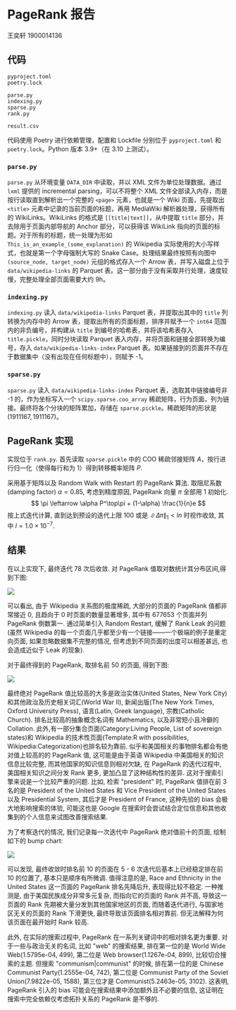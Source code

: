 # PageRank 报告

王奕轩 1900014136

## 代码

```
pyproject.toml
poetry.lock

parse.py
indexing.py
sparse.py
rank.py

result.csv
```

代码使用 Poetry 进行依赖管理，配置和 Lockfile 分别位于 `pyproject.toml` 和 `poetry.lock`。Python 版本 3.9+（在 3.10 上测试）。

### `parse.py`

`parse.py` 从环境变量 `DATA_DIR` 中读取，并以 XML 文件为单位处理数据。通过 `lxml` 提供的 incremental parsing，可以不将整个 XML 文件全部读入内存，而是按行读取直到解析出一个完整的 `<page>` 元素，也就是一个 Wiki 页面，先提取出 `<title>` 元素中记录的当前页面的标题，再用 MediaWiki 解析器处理，获得所有的 WikiLinks。WikiLinks 的格式是 `[[title|text]]`，从中提取 `title` 部分，并去除用于页面内部导航的 Anchor 部分，可以获得该 WikiLink 指向的页面的标题。对于所有的标题，统一处理为形如 `This_is_an_example_(some_explanation)` 的 Wikipedia 实际使用的大小写样式，也就是第一个字母强制大写的 Snake Case。处理结果最终按照有向图中 `(source_node, target_node)` 元组的格式存入一个 Arrow 表，并写入磁盘上位于 `data/wikipedia-links` 的 Parquet 表。这一部分由于没有采取并行处理，速度较慢，完整处理全部页面需要大约 9h。

### `indexing.py`

`indexing.py` 读入 `data/wikipedia-links` Parquet 表，并提取出其中的 `title` 列转换为内存中的 Arrow 表，提取出所有的页面标题，排序并赋予一个 `int64` 范围内的非负编号，并构建从 `title` 到编号的哈希表，并将该哈希表存入 `title.pickle`，同时分块读取 Parquet 表入内存，并将页面和链接全部转换为编号，存入 `data/wikipedia-links-index` Parquet 表。如果链接到的页面并不存在于数据集中（没有出现在任何标题中），则赋予 -1。

### `sparse.py`

`sparse.py` 读入 `data/wikipedia-links-index` Parquet 表，选取其中链接编号非 -1 的，作为坐标写入一个 `scipy.sparse.coo_array` 稀疏矩阵，行为页面，列为链接。最终将各个分块的矩阵累加，存储在 `sparse.pickle`。稀疏矩阵的形状是 $(1911167, 1911167)$。

## PageRank 实现

实现位于 `rank.py`. 首先读取 `sparse.pickle` 中的 COO 稀疏邻接矩阵 $A$，按行进行归一化（使得每行和为 1）得到转移概率矩阵 $P$.

采用基于矩阵以及 Random Walk with Restart 的 PageRank 算法. 取阻尼系数(damping factor) $\alpha = 0.85$, 考虑到精度原因, PageRank 向量 $\pi$ 全部用 1 初始化.
$$
\pi \leftarrow \alpha P^\top\pi + (1-\alpha) \frac{1}{n}e
$$
按上式迭代计算, 直到达到预设的迭代上限 100 或是 $\|\Delta\pi\|_1 < ln$ 时视作收敛, 其中 $l = 1.0 \times 10^{-7}$.

## 结果

在以上实现下, 最终迭代 78 次后收敛. 对 PageRank 值取对数统计其分布区间,得到下图:

![](./assets/dist.svg)

可以看出, 由于 Wikipedia 关系图的极度稀疏, 大部分的页面的 PageRank 值都非常接近 0, 且趋向于 0 时页面的数量显著增多, 其中有 677653 个页面并列 PageRank 倒数第一. 通过简单引入 Random Restart, 缓解了 Rank Leak 的问题 (虽然 Wikipedia 的每一个页面几乎都至少有一个链接——一个极端的例子是重定向页面, 如果忽略数据集不完整的情况, 但考虑到不同页面的出度可以相差甚远, 也会造成近似于 Leak 的现象).

对于最终得到的 PageRank, 取排名前 50 的页面, 得到下图:

![](./assets/top-50-bar.svg)

最终绝对 PageRank 值比较高的大多是政治实体(United States, New York City)和其他政治及历史相关词汇(World War II), 新闻出版(The New York Times, Oxford University Press), 语言(Latin, Greek language), 宗教(Catholic Church). 排名比较高的抽象概念名词有 Mathematics, 以及非常短小且冷僻的 Collation. 此外,有一部分集合页面(Category:Living People, List of sovereign states)和 Wikipedia 的技术性页面(Template:R with possibilities, Wikipedia:Categorization)也排名较为靠前. 似乎和美国相关的事物排名都会有绝对值上较高的的 PageRank 值, 这可能是由于英语 Wikipedia 中美国相关的知识信息比较完整, 而其他国家的知识信息则相对欠缺, 在 PageRank 的迭代过程中, 美国相关知识之间分发 Rank 更多, 更加凸显了这种结构性的差异. 这对于搜索引擎来说是一个比较严重的问题. 比如, 检索 "president" 时, PageRank 值排在前 3 名的是 President of the United States 和 Vice President of the United States 以及 Presidential System, 其后才是 President of France, 这种先验的 bias 会极大地影响搜索的体验, 可能这也是 Google 在搜索时会尝试结合定位信息和其他收集到的个人信息来试图改善搜索结果.

为了考察迭代的情况, 我们记录每一次迭代中 PageRank 绝对值前十的页面, 绘制如下的 bump chart:


![](./assets/top-rank-10.svg)

可以发现, 最终收敛时排名前 10 的页面在 5 - 6 次迭代后基本上已经稳定排在前 10 的位置了, 基本只是顺序有所微调. 值得注意的是, Race and Ethnicity in the United States 这一页面的 PageRank 排名先降后升, 表现得比较不稳定. 一种推测是, 由于美国民族成分非常多元复杂, 而指向它的页面的 Rank 并不高, 导致这一页面的 Rank 先期被大量分发到其他国家地区的页面, 而随着迭代进行, 与国家地区无关的页面的 Rank 下滑更快, 最终导致该页面排名相对靠前. 但无法解释为何该页面在最开始时 Rank 较高.

此外, 在实际的搜索过程中, PageRank 在一系列关键词中的相对排名更为重要. 对于一些与政治无关的名词, 比如 "web" 的搜索结果, 排在第一位的是 World Wide Web(1.5795e-04, 499), 第二位是 Web browser(1.1267e-04, 899), 比较切合搜索的主题. 但搜索 "communism|communist" 的时候, 排在第一位的是 Chinese Communist Party(1.2555e-04, 742), 第二位是 Communist Party of the Soviet Union(7.9822e-05, 1588), 第三位才是 Communist(5.2463e-05, 3102). 这表明, PageRank 引入的 bias 可能会在搜索结果中添加额外且不必要的信息, 这证明在搜索中完全依赖仅考虑拓扑关系的 PageRank 是不够的.